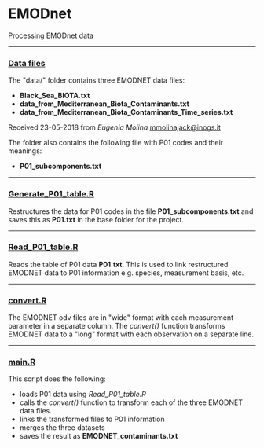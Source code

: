 # EMODnet
Processing EMODnet data

***
### [Data files](/data)

The "data/" folder contains three EMODNET data files:

- **Black_Sea_BIOTA.txt**
- **data_from_Mediterranean_Biota_Contaminants.txt**
- **data_from_Mediterranean_Biota_Contaminants_Time_series.txt**

Received 23-05-2018 from <cite>Eugenia Molina</cite> mmolinajack@inogs.it

The folder also contains the following file with P01 codes and their meanings:

- **P01_subcomponents.txt**

***
### [Generate_P01_table.R](Generate_P01_table.R)
Restructures the data for P01 codes in the file **P01_subcomponents.txt** and saves this as **P01.txt** in the base folder for the project. 

***
### [Read_P01_table.R](Read_P01_table.R)
Reads the table of P01 data **P01.txt**. This is used to link restructured EMODNET data to P01 information e.g. species, measurement basis, etc. 

***
### [convert.R](convert.R)
The EMODNET odv files are in "wide" format with each measurement parameter in a separate column. The *convert()* function transforms EMODNET data to a "long" format with each observation on a separate line. 

***
### [main.R](main.R)
This script does the following:

- loads P01 data using *Read_P01_table.R*
- calls the *convert()* function to transform each of the three EMODNET data files.
- links the transformed files to P01 information
- merges the three datasets
- saves the result as **EMODNET_contaminants.txt**



